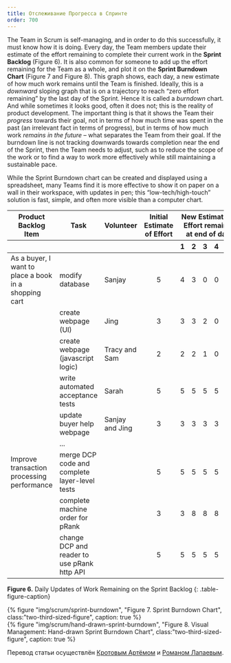 ```yaml
---
title: Отслеживание Прогресса в Спринте
order: 700
---
```


The Team in Scrum is self-managing, and in order to do this successfully, it must know how it is doing.  Every day, the Team members update their estimate of the effort remaining to complete their current work in the **Sprint Backlog** (Figure 6). It is also common for  someone to add up the effort remaining for the Team as a whole, and plot it on the **Sprint Burndown Chart** (Figure 7 and Figure 8). This graph shows, each day, a new estimate of how much work remains until the Team is finished. Ideally, this is a *downward* sloping graph that is on a trajectory to reach “zero effort remaining” by the last day of the Sprint. Hence it is called a *burndown* chart. And while sometimes it looks good, often it does not; this is the reality of product development. The important thing is that it shows the Team their *progress* towards their goal, not in terms of how much time was spent in the past (an irrelevant fact in terms of progress), but in terms of how much work *remains in the future* – what separates the Team from their goal. If the burndown line is not tracking downwards towards completion near the end of the Sprint, then the Team needs to adjust, such as to reduce the scope of the work or to find a way to work more effectively while still maintaining a sustainable pace.

While the Sprint Burndown chart can be created and displayed using a spreadsheet, many Teams find it is more effective to show it on paper on a wall in their workspace, with updates in pen; this “low-tech/high-touch” solution is fast, simple, and often more visible than a computer chart.

<table class="grid_table_with_header">
  <thead>
    <tr>
      <th style="text-align: center">Product Backlog Item</th>
      <th style="text-align: center">Task</th>
      <th style="text-align: center">Volunteer</th>
      <th style="text-align: center">Initial Estimate of Effort</th>
      <th colspan="6" style="text-align: center">New Estimates of Effort remaining at end of day...</th>
    </tr>
    <tr>
      <th></th><th></th><th></th><th></th>
      <th style="text-align: center">1</th>
      <th style="text-align: center">2</th>
      <th style="text-align: center">3</th>
      <th style="text-align: center">4</th>
      <th style="text-align: center">5</th>
      <th style="text-align: center">6</th>
    </tr>
  </thead>
  <tbody>
    <tr>
      <td>As a buyer, I want to place a book in a shopping cart</td>
      <td>modify database</td>
      <td>Sanjay</td>
      <td style="text-align: center">5</td>
      <td style="text-align: center">4</td>
      <td style="text-align: center">3</td>
      <td style="text-align: center">0</td>
      <td style="text-align: center">0</td>
      <td style="text-align: center">0</td>
      <td></td>
    </tr>
    <tr>
      <td></td>
      <td>create webpage (UI)</td>
      <td>Jing</td>
      <td style="text-align: center">3</td>
      <td style="text-align: center">3</td>
      <td style="text-align: center">3</td>
      <td style="text-align: center">2</td>
      <td style="text-align: center">0</td>
      <td style="text-align: center">0</td>
      <td></td>
    </tr>
    <tr>
      <td></td>
      <td>create webpage (javascript logic)</td>
      <td>Tracy and Sam</td>
      <td style="text-align: center">2</td>
      <td style="text-align: center">2</td>
      <td style="text-align: center">2</td>
      <td style="text-align: center">1</td>
      <td style="text-align: center">0</td>
      <td style="text-align: center">0</td>
      <td></td>
    </tr>
    <tr>
      <td></td>
      <td>write automated acceptance tests</td>
      <td>Sarah</td>
      <td style="text-align: center">5</td>
      <td style="text-align: center">5</td>
      <td style="text-align: center">5</td>
      <td style="text-align: center">5</td>
      <td style="text-align: center">5</td>
      <td style="text-align: center">0</td>
      <td></td>
    </tr>
    <tr>
      <td></td>
      <td>update buyer help webpage</td>
      <td>Sanjay and Jing</td>
      <td style="text-align: center">3</td>
      <td style="text-align: center">3</td>
      <td style="text-align: center">3</td>
      <td style="text-align: center">3</td>
      <td style="text-align: center">3</td>
      <td style="text-align: center">0</td>
      <td></td>
    </tr>
    <tr>
      <td></td>
      <td>...</td>
      <td></td><td></td><td></td><td></td><td></td><td></td><td></td><td></td>
    </tr>
    <tr>
      <td>Improve transaction processing performance</td>
      <td>merge DCP code and complete layer-level tests</td>
      <td></td>
      <td style="text-align: center">5</td>
      <td style="text-align: center">5</td>
      <td style="text-align: center">5</td>
      <td style="text-align: center">5</td>
      <td style="text-align: center">5</td>
      <td style="text-align: center">5</td>
      <td></td>
    </tr>
    <tr>
      <td></td>
      <td>complete machine order for pRank</td>
      <td></td>
      <td style="text-align: center">3</td>
      <td style="text-align: center">3</td>
      <td style="text-align: center">8</td>
      <td style="text-align: center">8</td>
      <td style="text-align: center">8</td>
      <td style="text-align: center">8</td>
      <td></td>
    </tr>
    <tr>
      <td></td>
      <td>change DCP and reader to use pRank http API</td>
      <td></td>
      <td style="text-align: center">5</td>
      <td style="text-align: center">5</td>
      <td style="text-align: center">5</td>
      <td style="text-align: center">5</td>
      <td style="text-align: center">5</td>
      <td style="text-align: center">5</td>
      <td></td>
    </tr>
  </tbody>
</table>

**Figure 6.** Daily Updates of Work Remaining on the Sprint Backlog
{: .table-figure-caption}


<div>
  {% figure "img/scrum/sprint-burndown", "Figure 7. Sprint Burndown Chart", class:"two-third-sized-figure", caption: true %}
</div>

<div>
  {% figure "img/scrum/hand-drawn-sprint-burndown", "Figure 8. Visual Management: Hand-drawn Sprint Burndown Chart", class:"two-third-sized-figure", caption: true %}
</div>

Перевод статьи осуществлён [Кротовым Артёмом](https://www.facebook.com/artem.v.krotov) и [Романом Лапаевым](https://www.linkedin.com/in/romanlapaev).